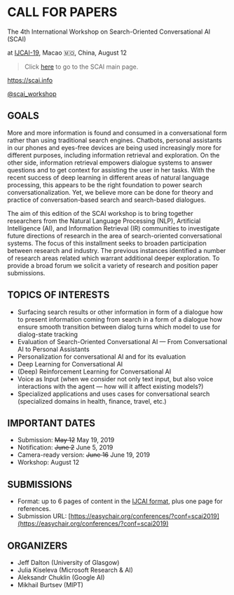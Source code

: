 # CALL FOR PAPERS

The 4th International Workshop on Search-Oriented Conversational AI (SCAI)

at [IJCAI-19](https://www.ijcai19.org/workshops.html), Macao 🇲🇴, China, August 12

> Click [here](https://scai.info) to go to the SCAI main page.

<https://scai.info>

[@scai\_workshop](https://twitter.com/scai_workshop)


## GOALS
More and more information is found and consumed in a conversational form
rather than using traditional search engines. Chatbots, personal assistants
in our phones and eyes-free devices are being used increasingly more for
different purposes, including information retrieval and exploration. On the
other side, information retrieval empowers dialogue systems to answer
questions and to get context for assisting the user in her tasks.  With the
recent success of deep learning in different areas of natural language
processing, this appears to be the right foundation to power search
conversationalization. Yet, we believe more can be done for theory and
practice of conversation-based search and search-based dialogues.

The aim of this edition of the SCAI workshop is to bring together researchers
from the Natural Language Processing (NLP), Artificial Intelligence (AI),
and Information Retrieval (IR) communities to investigate future directions
of research in the area of search-oriented conversational systems.
The focus of this installment seeks to broaden participation between
research and industry. The previous instances identified a number
of research areas related which warrant additional deeper exploration.
To provide a broad forum we solicit a variety of research
and position paper submissions. 

## TOPICS OF INTERESTS
  * Surfacing search results or other information in form of a dialogue
	how to present information coming from search in a form of a dialogue
	how ensure smooth transition between dialog turns
	which model to use for dialog-state tracking
  * Evaluation of Search-Oriented Conversational AI — From
	Conversational AI to Personal Assistants
  * Personalization for conversational AI and for its evaluation
  * Deep Learning for Conversational AI
  * (Deep) Reinforcement Learning for Conversational AI
  * Voice as Input (when we consider not only text input, but also voice
	interactions with the agent — how will it affect existing models?)
  * Specialized applications and uses cases for conversational search
    (specialized domains in health, finance, travel, etc.)


## IMPORTANT DATES
  * Submission: ~~May 12~~  May 19, 2019
  * Notification: ~~June 2~~  June 5, 2019
  * Camera-ready version: ~~June 16~~  June 19, 2019
  * Workshop: August 12

## SUBMISSIONS
  * Format: up to 6 pages of content in the [IJCAI format](https://www.ijcai.org/authors_kit),
    plus one page for references.
  * Submission URL: [https://easychair.org/conferences/?conf=scai2019](https://easychair.org/conferences/?conf=scai2019)

## ORGANIZERS
  * Jeff Dalton (University of Glasgow)
  * Julia Kiseleva (Microsoft Research & AI)
  * Aleksandr Chuklin (Google AI)
  * Mikhail Burtsev (MIPT)
